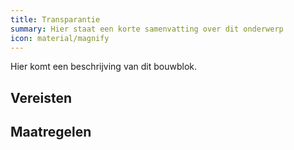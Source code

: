 ```yaml
---
title: Transparantie
summary: Hier staat een korte samenvatting over dit onderwerp
icon: material/magnify
---
```


Hier komt een beschrijving van dit bouwblok.

## Vereisten

<!-- list_vereisten bouwblok/transparantie -->


## Maatregelen

<!-- list_maatregelen bouwblok/transparantie -->